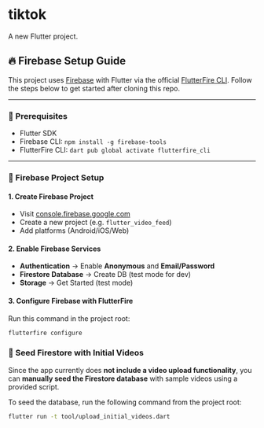 # tiktok

A new Flutter project.

## 🔥 Firebase Setup Guide

This project uses [Firebase](https://firebase.google.com/) with Flutter via the official [FlutterFire CLI](https://firebase.flutter.dev/docs/cli/). Follow the steps below to get started after cloning this repo.

---

### 🧱 Prerequisites

- Flutter SDK
- Firebase CLI: `npm install -g firebase-tools`
- FlutterFire CLI: `dart pub global activate flutterfire_cli`

---

### 🚀 Firebase Project Setup

#### 1. Create Firebase Project

- Visit [console.firebase.google.com](https://console.firebase.google.com)
- Create a new project (e.g. `flutter_video_feed`)
- Add platforms (Android/iOS/Web)

#### 2. Enable Firebase Services

- **Authentication** → Enable **Anonymous** and **Email/Password**
- **Firestore Database** → Create DB (test mode for dev)
- **Storage** → Get Started (test mode)

#### 3. Configure Firebase with FlutterFire

Run this command in the project root:

```bash
flutterfire configure
```

### 🎥 Seed Firestore with Initial Videos

Since the app currently does **not include a video upload functionality**, you can **manually seed the Firestore database** with sample videos using a provided script.

To seed the database, run the following command from the project root:

```bash
flutter run -t tool/upload_initial_videos.dart

